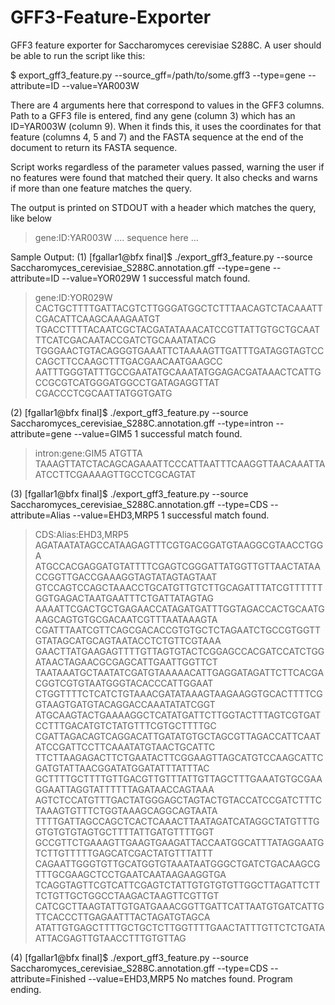 # GFF3-Feature-Exporter
GFF3 feature exporter for Saccharomyces cerevisiae S288C. A user should be able to run the script like this:

$	export_gff3_feature.py --source_gff=/path/to/some.gff3 --type=gene --attribute=ID --value=YAR003W

There are 4 arguments here that correspond to values in the GFF3 columns. Path to a GFF3 file is entered, find any gene (column 3) which has an ID=YAR003W (column 9). When it finds this, it uses the coordinates for that feature (columns 4, 5 and 7) and the FASTA sequence at the end of the document to return its FASTA sequence.

Script works regardless of the parameter values passed, warning the user if no features were found that matched their query. It also checks and warns if more than one feature matches the query.

The output is printed on STDOUT with a header which matches the query, like below

>gene:ID:YAR003W
…. sequence here …



Sample Output:
(1)
[fgallar1@bfx final]$ ./export_gff3_feature.py --source Saccharomyces_cerevisiae_S288C.annotation.gff --type=gene --attribute=ID --value=YOR029W
1 successful match found.
>gene:ID:YOR029W
CACTGCTTTTGATTACGTCTTGGGATGGCTCTTTAACAGTCTACAAATTCGACATTCAAGCAAAGAATGT
TGACCTTTTACAATCGCTACGATATAAACATCCGTTATTGTGCTGCAATTTCATCGACAATACCGATCTGCAAATATACG
TGGGAACTGTACAGGGTGAAATTCTAAAAGTTGATTTGATAGGTAGTCCCAGCTTCCAAGCTTTGACGAACAATGAAGCC
AATTTGGGTATTTGCCGAATATGCAAATATGGAGACGATAAACTCATTGCCGCGTCATGGGATGGCCTGATAGAGGTTAT
CGACCCTCGCAATTATGGTGATG

(2)
[fgallar1@bfx final]$ ./export_gff3_feature.py --source Saccharomyces_cerevisiae_S288C.annotation.gff --type=intron --attribute=gene --value=GIM5
1 successful match found.
>intron:gene:GIM5
ATGTTA
TAAAGTTATCTACAGCAGAAATTCCCATTAATTTCAAGGTTAACAAATTAATCCTTCGAAAAGTTGCCTCGCAGTAT



(3)
[fgallar1@bfx final]$ ./export_gff3_feature.py --source Saccharomyces_cerevisiae_S288C.annotation.gff --type=CDS --attribute=Alias --value=EHD3,MRP5
1 successful match found.
>CDS:Alias:EHD3,MRP5
AGATAATATAGCCATAAGAGTTTCGTGACGGATGTAAGGCGTAACCTGGA
ATGCCACGAGGATGTATTTTCGAGTCGGGATTATGGTTGTTAACTATAACCGGTTGACCGAAAGGTAGTATAGTAGTAAT
GTCCAGTCCAGCTAAACCTGCATGTTGTCTTGCAGATTTATCGTTTTTTGGTGAGACTAATGAATTTCTGATTATAGTAG
AAAATTCGACTGCTGAGAACCATAGATGATTTGGTAGACCACTGCAATGAAGCAGTGTGCGACAATCGTTTAATAAAGTA
CGATTTAATCGTTCAGCGACACCGTGTGCTCTAGAATCTGCCGTGGTTGTATAGCATGCAGTAATACCTCTGTTCGTAAA
GAACTTATGAAGAGTTTTGTTAGTGTACTCGGAGCCACGATCCATCTGGATAACTAGAACGCGAGCATTGAATTGGTTCT
TAATAAATGCTAATATCGATGTAAAAACATTGAGGATAGATTCTTCACGACGGTCGTGTAATGGGTACACCCATTGGAAT
CTGGTTTTCTCATCTGTAAACGATATAAAGTAAGAAGGTGCACTTTTCGGTAAGTGATGTACAGGACCAAATATATCGGT
ATGCAAGTACTGAAAAGGCTCATATGATTCTTGGTACTTTAGTCGTGATCCTTTGACATGTCTATGTTTCGTGCTTTTGC
CGATTAGACAGTCAGGACATTGATATGTGCTAGCGTTAGACCATTCAATATCCGATTCCTTCAAATATGTAACTGCATTC
TTCTTAAGAGACTTCTGAATACTTCGGAAGTTAGCATGTCCAAGCATTCGATGTATTAACGGATATGGATATTTATTTAC
GCTTTTGCTTTTGTTGACGTTGTTTATTGTTAGCTTTGAAATGTGCGAAGGAATTAGGTATTTTTTAGATAACCAGTAAA
AGTCTCCATGTTTGACTATGGGAGCTAGTACTGTACCATCCGATCTTTCTAAAGTGTTTCTGGTAAAGCAGGCAGTAATA
TTTTGATTAGCCAGCTCACTCAAACTTAATAGATCATAGGCTATGTTTGGTGTGTGTAGTGCTTTTATTGATGTTTTGGT
GCCGTTCTGAAAGTTGAAGTGAAGATTACCAATGGCATTTATAGGAATGTCTTGTTTTTGAGCATCGACTATGTTTATTT
CAGAATTGGGTGTTGCATGGTGTAAATAATGGGCTGATCTGACAAGCGTTTGCGAAGCTCCTGAATCAATAAGAAGGTGA
TCAGGTAGTTCGTCATTCGAGTCTATTGTGTGTGTTGGCTTAGATTCTTTCTGTTGCTGGCCTAAGACTAAGTTCGTTGT
CATCGCTTAAGTATTGTGATGAAACGGTTGATTCATTAATGTGATCATTGTTCACCCTTGAGAATTTACTAGATGTAGCA
ATATTGTGAGCTTTTGCTGCTCTTGGTTTTGAACTATTTGTTCTCTGATAATTACGAGTTGTAACCTTTGTGTTAG

(4)
[fgallar1@bfx final]$ ./export_gff3_feature.py --source Saccharomyces_cerevisiae_S288C.annotation.gff --type=CDS --attribute=Finished --value=EHD3,MRP5
No matches found.  Program ending.
